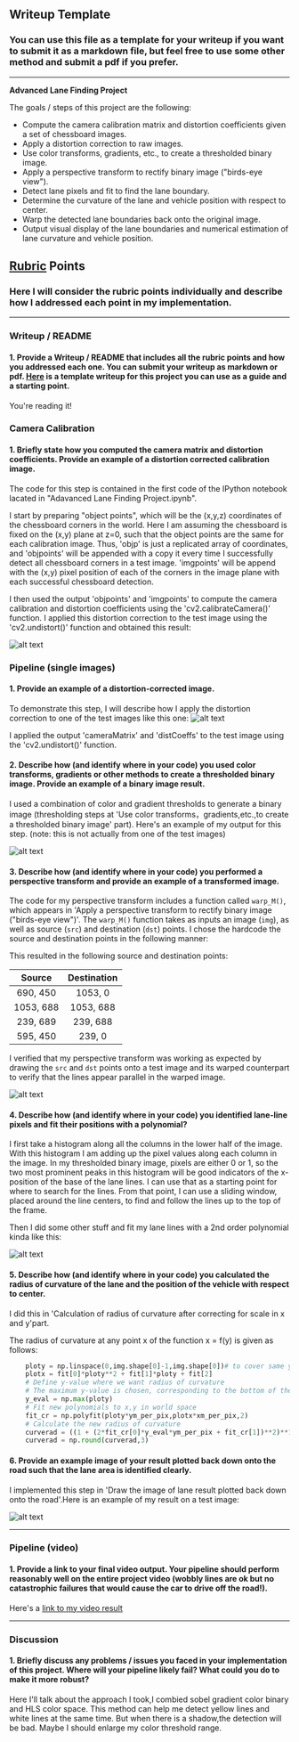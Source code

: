 ## Writeup Template

### You can use this file as a template for your writeup if you want to submit it as a markdown file, but feel free to use some other method and submit a pdf if you prefer.

---

**Advanced Lane Finding Project**

The goals / steps of this project are the following:

* Compute the camera calibration matrix and distortion coefficients given a set of chessboard images.
* Apply a distortion correction to raw images.
* Use color transforms, gradients, etc., to create a thresholded binary image.
* Apply a perspective transform to rectify binary image ("birds-eye view").
* Detect lane pixels and fit to find the lane boundary.
* Determine the curvature of the lane and vehicle position with respect to center.
* Warp the detected lane boundaries back onto the original image.
* Output visual display of the lane boundaries and numerical estimation of lane curvature and vehicle position.

[//]: # (Image References)

[image1]: ./output_images/undistort_output.jpg "Undistorted"
[image2]: ./output_images/test1.jpg "Road Transformed"
[image3]: ./output_images/binary_combo.png "Binary Example"
[image4]: ./output_images/warped_straight_lines.png "Warp Example"
[image5]: ./output_images/color_fit_lines.png "Fit Visual"
[image6]: ./output_images/output.png "Output"
[video1]: ./project_video.mp4 "Video"

## [Rubric](https://review.udacity.com/#!/rubrics/571/view) Points

### Here I will consider the rubric points individually and describe how I addressed each point in my implementation.  

---

### Writeup / README

#### 1. Provide a Writeup / README that includes all the rubric points and how you addressed each one.  You can submit your writeup as markdown or pdf.  [Here](https://github.com/udacity/CarND-Advanced-Lane-Lines/blob/master/writeup_template.md) is a template writeup for this project you can use as a guide and a starting point.  

You're reading it!

### Camera Calibration

#### 1. Briefly state how you computed the camera matrix and distortion coefficients. Provide an example of a distortion corrected calibration image.

The code for this step is contained in the first code of the IPython notebook 
lacated in "Adavanced Lane Finding Project.ipynb".

I start by preparing "object points", which will be the (x,y,z) coordinates 
of the chessboard corners in the world. Here I am assuming the chessboard is
fixed on the (x,y) plane at z=0, such that the object points are the same for each calibration image. Thus, 'objp' is just a replicated array of coordinates, and 'objpoints' will be appended with a copy it every time I successfully detect all chessboard corners in a test image. 'imgpoints' will be append with the (x,y) pixel position of each of the corners in the image plane with each successful chessboard detection.

I then used the output 'objpoints' and 'imgpoints' to compute the camera calibration and distortion coefficients using the 'cv2.calibrateCamera()' function. I applied this distortion correction to the test image using the 'cv2.undistort()' function and obtained this result:

![alt text][image1]

### Pipeline (single images)

#### 1. Provide an example of a distortion-corrected image.

To demonstrate this step, I will describe how I apply the distortion correction to one of the test images like this one:
![alt text][image2]

I applied the output 'cameraMatrix' and 'distCoeffs' to the test image using the 'cv2.undistort()' function.

#### 2. Describe how (and identify where in your code) you used color transforms, gradients or other methods to create a thresholded binary image.  Provide an example of a binary image result.

I used a combination of color and gradient thresholds to generate a binary image (thresholding steps at 'Use color transforms，gradients,etc.,to create a thresholded binary image' part).  Here's an example of my output for this step.  (note: this is not actually from one of the test images)

![alt text][image3]

#### 3. Describe how (and identify where in your code) you performed a perspective transform and provide an example of a transformed image.

The code for my perspective transform includes a function called `warp_M()`, which appears in 'Apply a perspective transform to rectify binary image ("birds-eye view")'.  The `warp_M()` function takes as inputs an image (`img`), as well as source (`src`) and destination (`dst`) points.  I chose the hardcode the source and destination points in the following manner:

This resulted in the following source and destination points:

| Source        | Destination   | 
|:-------------:|:-------------:| 
| 690, 450      | 1053, 0       | 
| 1053, 688     | 1053, 688     |
| 239, 689      | 239, 688      |
| 595, 450      | 239, 0        |

I verified that my perspective transform was working as expected by drawing the `src` and `dst` points onto a test image and its warped counterpart to verify that the lines appear parallel in the warped image.

![alt text][image4]

#### 4. Describe how (and identify where in your code) you identified lane-line pixels and fit their positions with a polynomial?

I first take a histogram along all the columns in the lower half of the image.
With this histogram I am adding up the pixel values along each column in the image. In my thresholded binary image, pixels are either 0 or 1, so the two most prominent peaks in this histogram will be good indicators of the x-position of the base of the lane lines. I can use that as a starting point for where to search for the lines. From that point, I can use a sliding window, placed around the line centers, to find and follow the lines up to the top of the frame.

Then I did some other stuff and fit my lane lines with a 2nd order polynomial kinda like this:

![alt text][image5]

#### 5. Describe how (and identify where in your code) you calculated the radius of curvature of the lane and the position of the vehicle with respect to center.

I did this in 'Calculation of radius of curvature after correcting for scale in x and y'part.

The radius of curvature at any point x of the function x = f(y) is given as follows:

```python
    ploty = np.linspace(0,img.shape[0]-1,img.shape[0])# to cover same y-range as image
    plotx = fit[0]*ploty**2 + fit[1]*ploty + fit[2]
    # Define y-value where we want radius of curvature
    # The maximum y-value is chosen, corresponding to the bottom of the image
    y_eval = np.max(ploty)
    # Fit new polynomials to x,y in world space
    fit_cr = np.polyfit(ploty*ym_per_pix,plotx*xm_per_pix,2)
    # Calculate the new radius of curvature
    curverad = ((1 + (2*fit_cr[0]*y_eval*ym_per_pix + fit_cr[1])**2)**1.5) / np.absolute(2*fit_cr[0])
    curverad = np.round(curverad,3)
```


#### 6. Provide an example image of your result plotted back down onto the road such that the lane area is identified clearly.

I implemented this step in 'Draw the image of lane result plotted back down onto the road'.Here is an example of my result on a test image:

![alt text][image6]

---

### Pipeline (video)

#### 1. Provide a link to your final video output.  Your pipeline should perform reasonably well on the entire project video (wobbly lines are ok but no catastrophic failures that would cause the car to drive off the road!).

Here's a [link to my video result](./project_video.mp4)

---

### Discussion

#### 1. Briefly discuss any problems / issues you faced in your implementation of this project.  Where will your pipeline likely fail?  What could you do to make it more robust?

Here I'll talk about the approach I took,I combied sobel gradient color binary and HLS color space. This method can help me detect yellow lines and white lines at the same time. But when there is a shadow,the detection will be bad. Maybe I should enlarge my color threshold range. 

